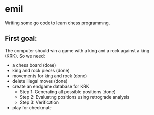 emil
====

Writing some go code to learn chess programming.

First goal:
-----------

The computer should win a game with a king and a rock against a king (KRK).
So we need:
- a chess board (done)
- king and rock pieces (done)
- movements for king and rock (done)
- delete illegal moves (done)
- create an endgame database for KRK
	- Step 1: Generating all possible positions (done)
	- Step 2: Evaluating positions using retrograde analysis
	- Step 3: Verification
- play for checkmate

